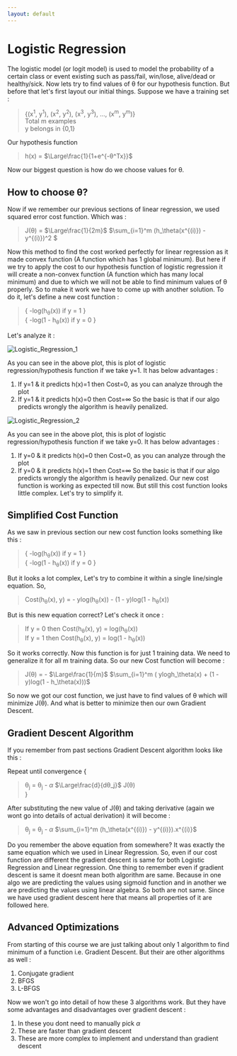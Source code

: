 ```yaml
---
layout: default
---
```



 <script type="text/x-mathjax-config">
    MathJax.Hub.Config({
      tex2jax: {
        skipTags: ['script', 'noscript', 'style', 'textarea', 'pre'],
        inlineMath: [['$','$']]
      }
    });
  </script>
  <script src="https://cdn.mathjax.org/mathjax/latest/MathJax.js?config=TeX-AMS-MML_HTMLorMML" type="text/javascript"></script> 

# Logistic Regression

The logistic model (or logit model) is used to model the probability of a certain class or event existing such as pass/fail, win/lose, alive/dead or healthy/sick. Now lets try to find values of θ for our hypothesis function. But before that let's first layout our initial things. Suppose we have a training set :
> {(x<sup>1</sup>, y<sup>1</sup>), (x<sup>2</sup>, y<sup>2</sup>), (x<sup>3</sup>, y<sup>3</sup>), ..., (x<sup>m</sup>, y<sup>m</sup>)} <br>
> Total m examples <br>
> y belongs in {0,1} <br>

Our hypothesis function <br>
> h(x) = $\Large\frac{1}{1+e^{-θ^Tx}}$

Now our biggest question is how do we choose values for θ.

## How to choose θ? 

Now if we remember our previous sections of linear regression, we used squared error cost function. Which was :
> J(θ) = $\Large\frac{1}{2m}$ $\sum_{i=1}^m (h_\theta(x^{(i)}) - y^{(i)})^2 $

Now this method to find the cost worked perfectly for linear regression as it made convex function (A function which has 1 global minimum). But here if we try to apply the cost to our hypothesis function of logistic regression it will create a non-convex function (A function which has many local minimum) and due to which we will not be able to find minimum values of θ properly. So to make it work we have to come up with another solution. To do it, let's define a new cost function :
> { -log(h<sub>θ</sub>(x)) if y = 1 } <br>
> { -log(1 - h<sub>θ</sub>(x)) if y = 0 }

Let's analyze it :

![Logistic_Regression_1](https://m3verma.github.io/Machine_Learning/Coursera_AndrewNG_Course/Images/Logistic_Regression/Logistic_Regression.png)

As you can see in the above plot, this is plot of logistic regression/hypothesis function if we take y=1. It has below advantages :
1. If y=1 & it predicts h(x)=1 then Cost=0, as you can analyze through the plot
2. If y=1 & it predicts h(x)=0 then Cost=∞
So the basic is that if our algo predicts wrongly the algorithm is heavily penalized.

![Logistic_Regression_2](https://m3verma.github.io/Machine_Learning/Coursera_AndrewNG_Course/Images/Logistic_Regression/Logistic_Regression_2.png)

As you can see in the above plot, this is plot of logistic regression/hypothesis function if we take y=0. It has below advantages :
1. If y=0 & it predicts h(x)=0 then Cost=0, as you can analyze through the plot
2. If y=0 & it predicts h(x)=1 then Cost=∞
So the basic is that if our algo predicts wrongly the algorithm is heavily penalized. Our new cost function is working as expected till now. But still this cost function looks little complex. Let's try to simplify it.

## Simplified Cost Function

As we saw in previous section our new cost function looks something like this :
> { -log(h<sub>θ</sub>(x)) if y = 1 } <br>
> { -log(1 - h<sub>θ</sub>(x)) if y = 0 }

But it looks a lot complex, Let's try to combine it within a single line/single equation. So,
> Cost(h<sub>θ</sub>(x), y) = - ylog(h<sub>θ</sub>(x)) - (1 - y)log(1 - h<sub>θ</sub>(x))

But is this new equation correct? Let's check it once :
> If y = 0 then Cost(h<sub>θ</sub>(x), y) = log(h<sub>θ</sub>(x)) <br>
> If y = 1 then Cost(h<sub>θ</sub>(x), y) = log(1 - h<sub>θ</sub>(x))

So it works correctly. Now this function is for just 1 training data. We need to generalize it for all m training data. So our new Cost function will become :
> J(θ) = - $\Large\frac{1}{m}$ $\sum_{i=1}^m ( ylogh_\theta(x) + (1 - y)log(1 - h_\theta(x)))$

So now we got our cost function, we just have to find values of θ which will minimize J(θ). And what is better to minimize then our own Gradient Descent.

## Gradient Descent Algorithm

If you remember from past sections Gradient Descent algorithm looks like this :

Repeat until convergence {
> θ<sub>j</sub> = θ<sub>j</sub> - $\alpha$ $\Large\frac{d}{dθ_j}$ J(θ) <br>
}

After substituting the new value of J(θ) and taking derivative (again we wont go into details of actual derivation) it will become :
> θ<sub>j</sub> = θ<sub>j</sub> - $\alpha$ $\sum_{i=1}^m (h_\theta(x^{(i)}) - y^{(i)}).x^{(i)}$

Do you remember the above equation from somewhere? It was exactly the same equation which we used in Linear Regression. So, even if our cost function are different the gradient descent is same for both Logistic Regression and Linear regression. One thing to remember even if gradient descent is same it doesnt mean both algorithm are same. Because in one algo we are predicting the values using sigmoid function and in another we are predicting the values using linear algebra. So both are not same. Since we have used gradient descent here that means all properties of it are followed here.

## Advanced Optimizations

From starting of this course we are just talking about only 1 algorithm to find minimum of a function i.e. Gradient Descent. But their are other algorithms as well :
1. Conjugate gradient
2. BFGS
3. L-BFGS

Now we won't go into detail of how these 3 algorithms work. But they have some advantages and disadvantages over gradient descent :
1. In these you dont need to manually pick $\alpha$
2. These are faster than gradient descent
3. These are more complex to implement and understand than gradient descent
